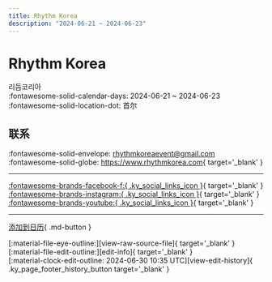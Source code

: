 ```yaml
---
title: Rhythm Korea
description: "2024-06-21 ~ 2024-06-23"
---
```


# Rhythm Korea 

리듬코리아  
:fontawesome-solid-calendar-days: 2024-06-21 ~ 2024-06-23  
:fontawesome-solid-location-dot: 首尔  

## 联系

:fontawesome-solid-envelope: <rhythmkoreaevent@gmail.com>  
:fontawesome-solid-globe: <https://www.rhythmkorea.com>{ target='_blank' }  

---

 [:fontawesome-brands-facebook-f:{ .ky_social_links_icon }](https://www.facebook.com/RhythmKorea){ target='_blank' } [:fontawesome-brands-instagram:{ .ky_social_links_icon }](https://instagram.com/rhythm.korea){ target='_blank' } [:fontawesome-brands-youtube:{ .ky_social_links_icon }](https://youtube.com/@rhythmkorea){ target='_blank' }

---

[添加到日历](https://swing.news/ics/zh-Hans/2024/ko_KR/rhythm-korea-2024.ics){ .md-button }

<div class="ky_page_footer" markdown>
<div class="ky_page_footer_trailing" markdown="span">
[:material-file-eye-outline:][view-raw-source-file]{ target='_blank' }
[:material-file-edit-outline:][edit-info]{ target='_blank' }
</div>
<div class="ky_page_footer_leading" markdown="span">
[:material-clock-edit-outline: 2024-06-30 10:35 UTC][view-edit-history]{ .ky_page_footer_history_button target='_blank' }
</div>
</div>

[view-raw-source-file]: https://github.com/swingdance/events/blob/main/2024/ko_KR/rhythm-korea-2024.json "查看原始源文件"
[edit-info]: https://github.com/swingdance/events/issues/new?assignees=&labels=update+event&projects=&template=03-update_entity.yml&title=%5B2024%2Fko_KR%5D%20Update%20Event%3A%20Rhythm%20Korea&region=ko_KR&year=2024&id=rhythm-korea-2024&name=Rhythm%20Korea&org_id= "编辑信息"

[view-edit-history]: https://github.com/swingdance/events/commits/main/2024/ko_KR/rhythm-korea-2024.json "查看编辑历史"
